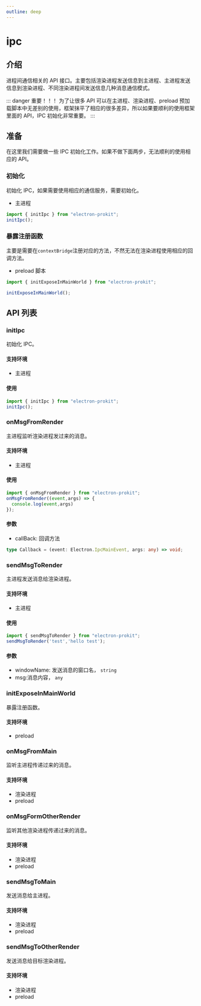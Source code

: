 ```yaml
---
outline: deep
---
```


# ipc

## 介绍

进程间通信相关的 API 接口。主要包括渲染进程发送信息到主进程、主进程发送信息到渲染进程、不同渲染进程间发送信息几种消息通信模式。

::: danger 重要！！！
为了让很多 API 可以在主进程、渲染进程、preload 预加载脚本中无差别的使用，框架抹平了相应的很多差异，所以如果要顺利的使用框架里面的 API，IPC 初始化非常重要。
:::

## 准备

在这里我们需要做一些 IPC 初始化工作。如果不做下面两步，无法顺利的使用相应的 API。

### 初始化

初始化 IPC，如果需要使用相应的通信服务，需要初始化。

- 主进程

```ts
import { initIpc } from "electron-prokit";
initIpc();
```

### 暴露注册函数

主要是需要在`contextBridge`注册对应的方法，不然无法在渲染进程使用相应的回调方法。

- preload 脚本

```ts
import { initExposeInMainWorld } from "electron-prokit";

initExposeInMainWorld();
```

## API 列表

### initIpc

初始化 IPC。

#### 支持环境

- 主进程

#### 使用

```ts
import { initIpc } from "electron-prokit";
initIpc();
```


### onMsgFromRender

主进程监听渲染进程发过来的消息。

#### 支持环境
- 主进程

#### 使用

```ts
import { onMsgFromRender } from "electron-prokit";
onMsgFromRender((event,args) => {
  console.log(event,args)
});
```
#### 参数
- callBack: 回调方法
```ts
type Callback = (event: Electron.IpcMainEvent, args: any) => void;
```

### sendMsgToRender

主进程发送消息给渲染进程。

#### 支持环境
- 主进程

#### 使用

```ts
import { sendMsgToRender } from "electron-prokit";
sendMsgToRender('test','hello test');
```

#### 参数
- windowName: 发送消息的窗口名， `string`
- msg:消息内容， `any`

### initExposeInMainWorld

暴露注册函数。

#### 支持环境
- preload

### onMsgFromMain
监听主进程传递过来的消息。

####  支持环境
- 渲染进程
- preload
### onMsgFormOtherRender

监听其他渲染进程传递过来的消息。

####  支持环境
- 渲染进程
- preload

### sendMsgToMain

发送消息给主进程。

####  支持环境
- 渲染进程
- preload

### sendMsgToOtherRender

发送消息给目标渲染进程。

####  支持环境
- 渲染进程
- preload


